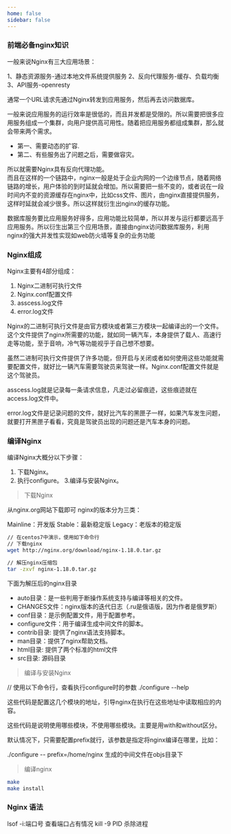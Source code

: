 ```yaml
---
home: false
sidebar: false
---
```

### 前端必备nginx知识

一般来说Nginx有三大应用场景：

1、静态资源服务-通过本地文件系统提供服务
2、反向代理服务-缓存、负载均衡
3、API服务-openresty


通常一个URL请求先通过Nginx转发到应用服务，然后再去访问数据库。

一般来说应用服务的运行效率是很低的，而且并发都是受限的。所以需要把很多应用服务组成一个集群，向用户提供高可用性。随着把应用服务都组成集群，那么就会带来两个需求。

- 第一、需要动态的扩容.
- 第二、有些服务出了问题之后，需要做容灾。

所以就需要Nginx具有反向代理功能。  
而且在这样的一个链路中，nginx一般是处于企业内网的一个边缘节点，随着网络链路的增长，用户体验的到时延就会增加。所以需要把一些不变的，或者说在一段时间内不变的资源缓存在nginx中，比如css文件、图片，由nginx直接提供服务，这样时延就会减少很多。所以这样就衍生出nginx的缓存功能。

数据库服务要比应用服务好得多，应用功能比较简单，所以并发与运行都要远高于应用服务。所以衍生出第三个应用场景，直接由nginx访问数据库服务，利用nginx的强大并发性实现如web防火墙等复杂的业务功能

### Nginx组成
Nginx主要有4部分组成：

1. Nginx二进制可执行文件
2. Nginx.conf配置文件
3. asscess.log文件
4. error.log文件

Nginx的二进制可执行文件是由官方模块或者第三方模块一起编译出的一个文件。这个文件提供了nginx所需要的功能，就如同一辆汽车，本身提供了载人、高速行走等功能，至于音响，冷气等功能视乎于自己想不想要。

虽然二进制可执行文件提供了许多功能，但开启与关闭或者如何使用这些功能就需要配置文件，就好比一辆汽车需要驾驶员来驾驶一样。Nginx.conf配置文件就是这个驾驶员。

asscess.log就是记录每一条请求信息，凡走过必留痕迹，这些痕迹就在access.log文件中。

error.log文件是记录问题的文件，就好比汽车的黑匣子一样，如果汽车发生问题，就要打开黑匣子看看，究竟是驾驶员出现的问题还是汽车本身的问题。

### 编译Nginx
编译Nginx大概分以下步骤：

1. 下载Nginx。
2. 执行configure。
3.编译与安装Nginx。

> 下载Nginx

从nginx.org网站下载即可
nginx的版本分为三类：

Mainline：开发版
Stable：最新稳定版
Legacy：老版本的稳定版

``` Bash
// 在centos7中演示，使用如下命令行
// 下载nginx
wget http://nginx.org/download/nginx-1.18.0.tar.gz

// 解压nginx压缩包
tar -zxvf nginx-1.18.0.tar.gz
``` 
下面为解压后的nginx目录
- auto目录：是一些判用于断操作系统支持与编译等相关的文件。
- CHANGES文件：nginx版本的迭代日志（.ru是俄语版，因为作者是俄罗斯）
- conf目录：是示例配置文件，用于配置参考。
- configure文件：用于编译生成中间文件的脚本。
- contrib目录: 提供了nginx语法支持脚本。
- man目录：提供了nginx帮助文档。
- html目录: 提供了两个标准的html文件
- src目录: 源码目录

> 编译与安装Nginx

// 使用以下命令行，查看执行configure时的参数
./configure --help

这些代码是配置这几个模块的地址，引导nginx在执行在这些地址中读取相应的内容。

这些代码是说明使用哪些模块，不使用哪些模块。主要是用with和without区分。

默认情况下，只需要配置prefix就行，该参数是指定将nginx编译在哪里，比如：

./configure -- prefix=/home/nginx
生成的中间文件在objs目录下

> 编译nginx
``` Bash
make
make install
```

### Nginx 语法

lsof -i:端口号 查看端口占有情况
kill -9 PID 杀除进程
